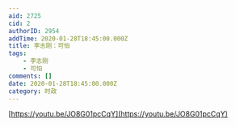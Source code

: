 ```yaml
---
aid: 2725
cid: 2
authorID: 2954
addTime: 2020-01-28T18:45:00.000Z
title: 李志刚：可怕
tags:
    - 李志刚
    - 可怕
comments: []
date: 2020-01-28T18:45:00.000Z
category: 时政
---
```


[https://youtu.be/JO8G01pcCqY](https://youtu.be/JO8G01pcCqY)

